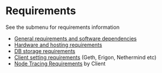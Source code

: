 # Requirements

See the submenu for requirements information

* [General requirements and software dependencies](requirements.md)
* [Hardware and hosting requirements](resource-requirements.md)
* [DB storage requirements](database-storage-requirements.md)
* [Client setting requirements](client-settings.md) (Geth, Erigon, Nethermind etc)
* [Node Tracing Requirements](node-tracing-json-rpc-requirements.md) by Client
